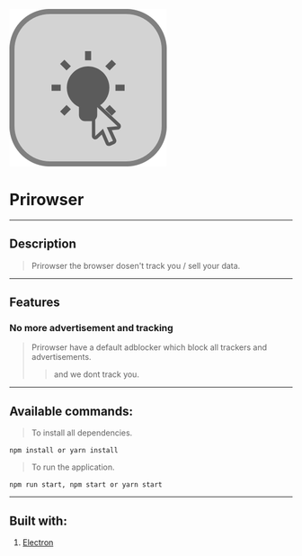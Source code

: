 ![logo](https://raw.githubusercontent.com/Prirowser/Desktop/dev/logo.png)
# Prirowser
_________________

## Description
> Prirowser the browser dosen't track you / sell your data.

_________________

## Features

### No more advertisement and tracking

> Prirowser have a default adblocker which block all trackers and advertisements.
>> and we dont track you. 

_________________

## Available commands:
> To install all dependencies.

    npm install or yarn install

> To run the application.

    npm run start, npm start or yarn start

_________________

## Built with:
   1. [Electron](http://electronjs.org)
